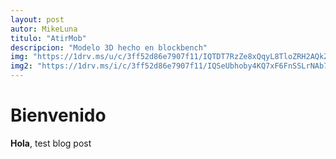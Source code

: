 ```yaml
---
layout: post
autor: MikeLuna
titulo: "AtirMob"
descripcion: "Modelo 3D hecho en blockbench"
img: "https://1drv.ms/u/c/3ff52d86e7907f11/IQTDT7RzZe8xQqyL8TloZRH2AQkZqsEKfn0lxm-TCOoaRXY?width=auto"
img2: "https://1drv.ms/i/c/3ff52d86e7907f11/IQSeUbhoby4KQ7xF6FnSSLrNAb7XLQw6rKFxvN9tlri7MEc?width=auto"
---
```


# Bienvenido

**Hola**, test blog post


